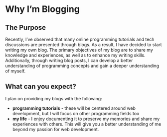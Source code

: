 

# Why I&rsquo;m Blogging


## The Purpose

Recently, I&rsquo;ve observed that many online programming tutorials and tech
discussions are presented through blogs. As a result, I have decided to start
writing my own blog. The primary objectives of my blog are to share my knowledge
and experiences, as well as to enhance my writing skills. Additionally, through
writing blog posts, I can develop a better understanding of programming concepts
and gain a deeper understanding of myself.


## What can you expect?

I plan on providing my blogs with the following:

-   **programming tutorials**  - these will be centered around web development, but I
    will focus on other programming fields too
-   **my life**  - I enjoy documenting it to preserve my memories and share my
    experiences with others. This will give you a better understanding of me
    beyond my passion for web development.

